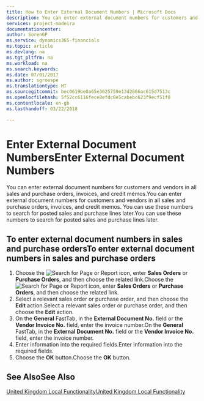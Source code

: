 ```yaml
---
title: How to Enter External Document Numbers | Microsoft Docs
description: You can enter external document numbers for customers and vendors in all sales and purchase orders, invoices, and credit memos. You can use these numbers to search for posted sales and purchase lines later.
services: project-madeira
documentationcenter: 
author: SorenGP
ms.service: dynamics365-financials
ms.topic: article
ms.devlang: na
ms.tgt_pltfrm: na
ms.workload: na
ms.search.keywords: 
ms.date: 07/01/2017
ms.author: sgroespe
ms.translationtype: HT
ms.sourcegitcommit: bec0619be0a65e3625759e13d2866ac615d7513c
ms.openlocfilehash: 5f52cc6116fece8efdc8e5cabebc623f9ecf51f0
ms.contentlocale: en-gb
ms.lasthandoff: 03/22/2018

---
```

# <a name="enter-external-document-numbers"></a><span data-ttu-id="342da-104">Enter External Document Numbers</span><span class="sxs-lookup"><span data-stu-id="342da-104">Enter External Document Numbers</span></span>
<span data-ttu-id="342da-105">You can enter external document numbers for customers and vendors in all sales and purchase orders, invoices, and credit memos.</span><span class="sxs-lookup"><span data-stu-id="342da-105">You can enter external document numbers for customers and vendors in all sales and purchase orders, invoices, and credit memos.</span></span> <span data-ttu-id="342da-106">You can use these numbers to search for posted sales and purchase lines later.</span><span class="sxs-lookup"><span data-stu-id="342da-106">You can use these numbers to search for posted sales and purchase lines later.</span></span>  

## <a name="to-enter-external-document-numbers-in-sales-and-purchase-orders"></a><span data-ttu-id="342da-107">To enter external document numbers in sales and purchase orders</span><span class="sxs-lookup"><span data-stu-id="342da-107">To enter external document numbers in sales and purchase orders</span></span>  

1.  <span data-ttu-id="342da-108">Choose the ![Search for Page or Report](../../media/ui-search/search_small.png "Search for Page or Report icon") icon, enter **Sales Orders** or **Purchase Orders**, and then choose the related link.</span><span class="sxs-lookup"><span data-stu-id="342da-108">Choose the ![Search for Page or Report](../../media/ui-search/search_small.png "Search for Page or Report icon") icon, enter **Sales Orders** or **Purchase Orders**, and then choose the related link.</span></span>  
2.  <span data-ttu-id="342da-109">Select a relevant sales order or purchase order, and then choose the **Edit** action.</span><span class="sxs-lookup"><span data-stu-id="342da-109">Select a relevant sales order or purchase order, and then choose the **Edit** action.</span></span>  
3.  <span data-ttu-id="342da-110">On the **General** FastTab, in the **External Document No.** field or the **Vendor Invoice No.** field, enter the invoice number.</span><span class="sxs-lookup"><span data-stu-id="342da-110">On the **General** FastTab, in the **External Document No.** field or the **Vendor Invoice No.** field, enter the invoice number.</span></span>  
4.  <span data-ttu-id="342da-111">Enter information into the required fields.</span><span class="sxs-lookup"><span data-stu-id="342da-111">Enter information into the required fields.</span></span>  
5.  <span data-ttu-id="342da-112">Choose the **OK** button.</span><span class="sxs-lookup"><span data-stu-id="342da-112">Choose the **OK** button.</span></span>  

## <a name="see-also"></a><span data-ttu-id="342da-113">See Also</span><span class="sxs-lookup"><span data-stu-id="342da-113">See Also</span></span>  
 [<span data-ttu-id="342da-114">United Kingdom Local Functionality</span><span class="sxs-lookup"><span data-stu-id="342da-114">United Kingdom Local Functionality</span></span>](united-kingdom-local-functionality.md)

